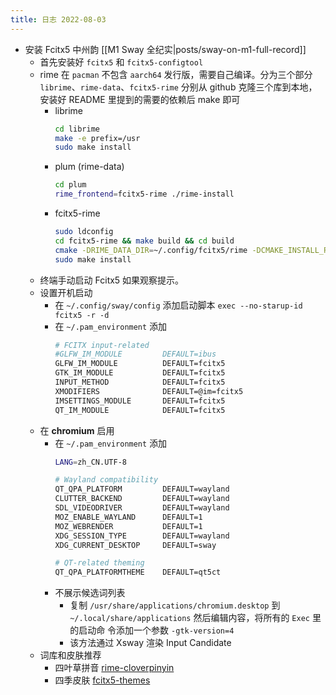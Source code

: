 ```yaml
---
title: 日志 2022-08-03
---
```

* 安装 Fcitx5 中州韵 [[M1 Sway 全纪实|posts/sway-on-m1-full-record]]
    * 首先安装好 `fcitx5` 和 `fcitx5-configtool`
    * rime 在 `pacman` 不包含 `aarch64` 发行版，需要自己编译。分为三个部分
      `librime`、`rime-data`、`fcitx5-rime` 分别从 github
      克隆三个库到本地，安装好 README 里提到的需要的依赖后 make 即可
        * librime
            ```bash
            cd librime
            make -e prefix=/usr
            sudo make install
            ```
        * plum (rime-data)
            ```bash
            cd plum
            rime_frontend=fcitx5-rime ./rime-install
            ```
        * fcitx5-rime
            ```bash
            sudo ldconfig
            cd fcitx5-rime && make build && cd build
            cmake -DRIME_DATA_DIR=~/.config/fcitx5/rime -DCMAKE_INSTALL_PREFIX=/usr ..
            sudo make install
            ```
    * 终端手动启动 Fcitx5 如果观察提示。
    * 设置开机启动
        * 在 `~/.config/sway/config` 添加启动脚本 `exec --no-starup-id fcitx5 -r
          -d`
        * 在 `~/.pam_environment` 添加
            ```bash
            # FCITX input-related
            #GLFW_IM_MODULE         DEFAULT=ibus
            GLFW_IM_MODULE          DEFAULT=fcitx5
            GTK_IM_MODULE           DEFAULT=fcitx5
            INPUT_METHOD            DEFAULT=fcitx5
            XMODIFIERS              DEFAULT=@im=fcitx5
            IMSETTINGS_MODULE       DEFAULT=fcitx5
            QT_IM_MODULE            DEFAULT=fcitx5
            ```
    * 在 **chromium** 启用
        * 在 `~/.pam_environment` 添加
            ```bash
            LANG=zh_CN.UTF-8

            # Wayland compatibility
            QT_QPA_PLATFORM         DEFAULT=wayland
            CLUTTER_BACKEND         DEFAULT=wayland
            SDL_VIDEODRIVER         DEFAULT=wayland
            MOZ_ENABLE_WAYLAND      DEFAULT=1
            MOZ_WEBRENDER           DEFAULT=1
            XDG_SESSION_TYPE        DEFAULT=wayland
            XDG_CURRENT_DESKTOP     DEFAULT=sway

            # QT-related theming
            QT_QPA_PLATFORMTHEME    DEFAULT=qt5ct
            ```
        * 不展示候选词列表
            * 复制 `/usr/share/applications/chromium.desktop` 到
        `~/.local/share/applications` 然后编辑内容，将所有的 `Exec` 里的启动命
        令添加一个参数 `-gtk-version=4`
            * 该方法通过 Xsway 渲染 Input Candidate
    * 词库和皮肤推荐
        * 四叶草拼音 [rime-cloverpinyin](https://github.com/fkxxyz/rime-cloverpinyin)
        * 四季皮肤 [fcitx5-themes](https://github.com/thep0y/fcitx5-themes)
